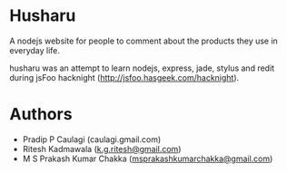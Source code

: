 Husharu
=======

A nodejs website for people to comment about the products they use
in everyday life.

husharu was an attempt to learn nodejs, express, jade, stylus and redit
during jsFoo hacknight (http://jsfoo.hasgeek.com/hacknight).

Authors
=======

* Pradip P Caulagi (caulagi.gmail.com)
* Ritesh Kadmawala (k.g.ritesh@gmail.com)
* M S Prakash Kumar Chakka (msprakashkumarchakka@gmail.com)
